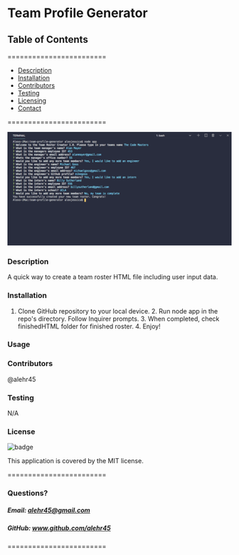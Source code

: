 
# Team Profile Generator


## **Table of Contents**
========================
* [Description](#description)
* [Installation](#installation)
* [Contributors](#contributors)
* [Testing](#Testing)
* [Licensing](#Licenses)
* [Contact](#questions)

========================

![Alt text](/screenshot1.png?raw=true "Optional Title")

### **Description**  
A quick way to create a team roster HTML file including user input data.

### **Installation**  
1. Clone GitHub repository to your local device. 2. Run node app in the repo's directory. Follow Inquirer prompts. 3. When completed, check finishedHTML folder for finished roster. 4. Enjoy!

### **Usage**  


### **Contributors**  
@alehr45

### **Testing**  
N/A

### **License**  
![badge](https://img.shields.io/badge/license-MIT-brightgreen)  

This application is covered by the MIT license. 

========================

### Questions?
##### Email: alehr45@gmail.com
##### GitHub: www.github.com/alehr45  

========================
